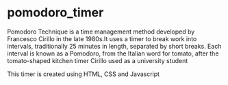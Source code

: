 # pomodoro_timer
Pomodoro Technique is a time management method developed by Francesco Cirillo in the late 1980s.It uses a timer to break work into intervals, traditionally 25 minutes in length, separated by short breaks. Each interval is known as a Pomodoro, from the Italian word for tomato, after the tomato-shaped kitchen timer Cirillo used as a university student

This timer is created using HTML, CSS and Javascript
